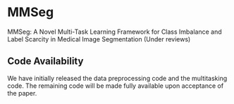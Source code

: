 # MMSeg
MMSeg: A Novel Multi-Task Learning Framework for Class Imbalance and Label Scarcity in Medical Image Segmentation (Under reviews)

## Code Availability

We have initially released the data preprocessing code and the multitasking code. The remaining code will be made fully available upon acceptance of the paper.
